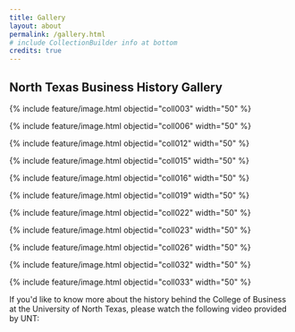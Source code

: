 ```yaml
---
title: Gallery
layout: about
permalink: /gallery.html
# include CollectionBuilder info at bottom
credits: true
---
```

## North Texas Business History Gallery

{% include feature/image.html objectid="coll003" width="50" %}

{% include feature/image.html objectid="coll006" width="50" %}

{% include feature/image.html objectid="coll012" width="50" %}

{% include feature/image.html objectid="coll015" width="50" %}

{% include feature/image.html objectid="coll016" width="50" %}

{% include feature/image.html objectid="coll019" width="50" %}

{% include feature/image.html objectid="coll022" width="50" %}

{% include feature/image.html objectid="coll023" width="50" %}

{% include feature/image.html objectid="coll026" width="50" %}

{% include feature/image.html objectid="coll032" width="50" %}

{% include feature/image.html objectid="coll033" width="50" %}

If you'd like to know more about the history behind the College of Business at the University of North Texas, please watch the following video provided by UNT: 





